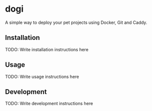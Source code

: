 # dogi

A simple way to deploy your pet projects using Docker, Git and Caddy.

## Installation

TODO: Write installation instructions here

## Usage

TODO: Write usage instructions here

## Development

TODO: Write development instructions here

